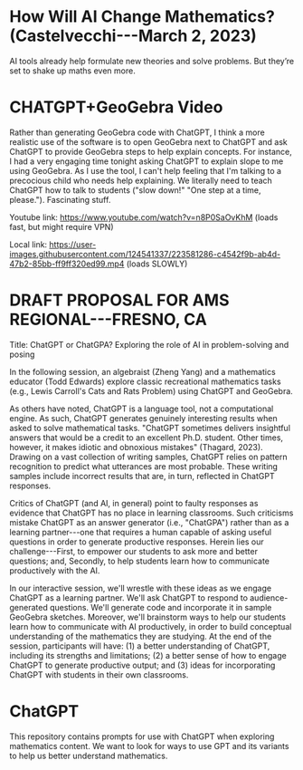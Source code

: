 # How Will AI Change Mathematics? (Castelvecchi---March 2, 2023)
AI tools already help formulate new theories and solve problems. But they’re set to shake up maths even more.


# CHATGPT+GeoGebra Video
Rather than generating GeoGebra code with ChatGPT, I think a more realistic use of the software is to open GeoGebra next to ChatGPT and ask ChatGPT to provide GeoGebra steps to help explain concepts. For instance, I had a very engaging time tonight asking ChatGPT to explain slope to me using GeoGebra. As I use the tool, I can't help feeling that I'm talking to a precocious child who needs help explaining. We literally need to teach ChatGPT how to talk to students ("slow down!" "One step at a time, please."). Fascinating stuff.

Youtube link: https://www.youtube.com/watch?v=n8P0SaOvKhM (loads fast, but might require VPN)

Local link: https://user-images.githubusercontent.com/124541337/223581286-c4542f9b-ab4d-47b2-85bb-ff9ff320ed99.mp4 (loads SLOWLY)

# DRAFT PROPOSAL FOR AMS REGIONAL---FRESNO, CA
Title: ChatGPT or ChatGPA? Exploring the role of AI in problem-solving and posing

In the following session, an algebraist (Zheng Yang) and a mathematics educator (Todd Edwards) explore classic recreational mathematics tasks (e.g., Lewis Carroll's Cats and Rats Problem) using ChatGPT and GeoGebra. 

As others have noted, ChatGPT is a language tool, not a computational engine. As such, ChatGPT generates genuinely interesting results when asked to solve mathematical tasks. "ChatGPT sometimes delivers insightful answers that would be a credit to an excellent Ph.D. student. Other times, however, it makes idiotic and obnoxious mistakes" (Thagard, 2023). Drawing on a vast collection of writing samples, ChatGPT relies on pattern recognition to predict what utterances are most probable. These writing samples include incorrect results that are, in turn, reflected in ChatGPT responses. 

Critics of ChatGPT (and AI, in general) point to faulty responses as evidence that ChatGPT has no place in learning classrooms. Such criticisms mistake ChatGPT as an answer generator (i.e., "ChatGPA") rather than as a learning partner---one that requires a human capable of asking useful questions in order to generate productive responses. Herein lies our challenge---First, to empower our students to ask more and better questions; and, Secondly, to help students learn how to communicate productively with the AI.

In our interactive session, we'll wrestle with these ideas as we engage ChatGPT as a learning partner. We'll ask ChatGPT to respond to audience-generated questions. We'll generate code and incorporate it in sample GeoGebra sketches. Moreover, we'll brainstorm ways to help our students learn how to communicate with AI productively, in order to build conceptual understanding of the mathematics they are studying. At the end of the session, participants will have: (1) a better understanding of ChatGPT, including its strengths and limitations; (2) a better sense of how to engage ChatGPT to generate productive output; and (3) ideas for incorporating ChatGPT with students in their own classrooms. 

# ChatGPT
This repository contains prompts for use with ChatGPT when exploring mathematics content.
We want to look for ways to use GPT and its variants to help us better understand mathematics.

